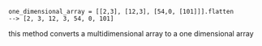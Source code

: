 ```
one_dimensional_array = [[2,3], [12,3], [54,0, [101]]].flatten
--> [2, 3, 12, 3, 54, 0, 101]
```
this method converts a multidimensional array to a one dimensional array